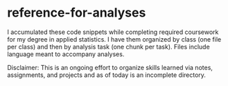# reference-for-analyses
I accumulated these code snippets while completing required coursework for my degree in applied statistics. I have them organized by class (one file per class) and then by analysis task (one chunk per task). Files include language meant to accompany analyses.

Disclaimer: This is an ongoing effort to organize skills learned via notes, assignments, and projects and as of today is an incomplete directory.
